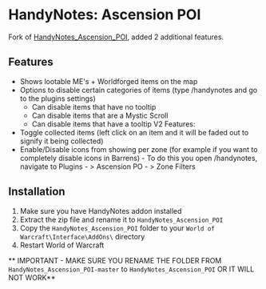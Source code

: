 # HandyNotes: Ascension POI

Fork of <a href="https://github.com/ascensionhandynotespoi/HandyNotes_Ascension_POI">HandyNotes_Ascension_POI</a>, added 2 additional features.

## Features

- Shows lootable ME's + Worldforged items on the map
- Options to disable certain categories of items (type /handynotes and go to the plugins settings)
  - Can disable items that have no tooltip
  - Can disable items that are a Mystic Scroll
  - Can disable items that have a tooltip
V2 Features:
- Toggle collected items (left click on an item and it will be faded out to signify it being collected)
- Enable/Disable icons from showing per zone (for example if you want to completely disable icons in Barrens) - To do this you open /handynotes, navigate to Plugins - > Ascension PO - > Zone Filters


## Installation

1. Make sure you have HandyNotes addon installed
2. Extract the zip file and rename it to `HandyNotes_Ascension_POI`
3. Copy the `HandyNotes_Ascension_POI` folder to your `World of Warcraft\Interface\AddOns\` directory
4. Restart World of Warcraft

** IMPORTANT - MAKE SURE YOU RENAME THE FOLDER FROM `HandyNotes_Ascension_POI-master` to `HandyNotes_Ascension_POI` OR IT WILL NOT WORK**


